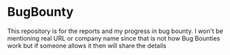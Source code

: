 # BugBounty
This repository is for the reports and my progress in bug bounty.
I won't be mentioning real URL or company name since that is not how Bug Bounties work but if someone allows it then will share the details
